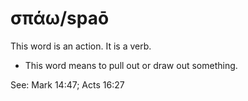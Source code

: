 # σπάω/spaō
This word is an action. It is a verb.
* This word means to pull out or draw out something. 

See: Mark 14:47; Acts 16:27
